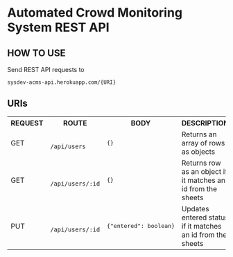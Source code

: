 # Automated Crowd Monitoring System REST API
## HOW TO USE
Send REST API requests to
```
sysdev-acms-api.herokuapp.com/{URI}
```

## URIs
<table>
<tr>
<th>
REQUEST
</th>
<th>
ROUTE
</th>
<th>
BODY
</th>
<th>
DESCRIPTION
</th>
</tr>

<tr>
<td>
GET
</td>
<td>
<code>
/api/users
</code>
</td>
<td>
<pre lang='json'>
{}
</pre>
</td>
<td>
Returns an array of rows as objects
</td>
</tr>

<tr>
<td>
GET
</td>
<td>
<code>
/api/users/:id
</code>
</td>
<td>
<pre lang='json'>
{}
</pre>
</td>
<td>
Returns row as an object if it matches an id from the sheets
</td>
</tr>

<tr>
<td>
PUT
</td>
<td>
<code>
/api/users/:id
</code>
</td>
<td>
<pre lang='json'>
{"entered": boolean}
</pre>
</td>
<td>
Updates entered status if it matches an id from the sheets
</td>
</tr>

</table>